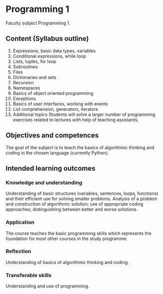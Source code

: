 # Programming 1
Faculty subject Programming 1.
## Content (Syllabus outline)
1. Expressions, basic data types, variables
2. Conditional expressions, while loop
3. Lists, tuples, for loop
4. Subroutines
5. Files
6. Dictionaries and sets
7. Recursion
8. Namespaces
9. Basics of object oriented programming
10. Exceptions
11. Basics of user interfaces, working with events
12. List comprehension, generators, iterators
13. Additional topics
Students will solve a larger number of programming
exercises related to lectures with help of teaching
assistants.
## Objectives and competences
The goal of the subject is to teach the basics of
algorithmic thinking and coding in the chosen language
(currently Python).
## Intended learning outcomes
### Knowledge and understanding
Understanding of basic structures (variables, sentences,
loops, functions) and their efficient use for solving
smaller problems. Analysis of a problem and
construction of algorithmic solution; use of appropriate
coding approaches; distinguishing between better and
worse solutions.
### Application
The course teaches the basic programming skills which
represents the foundation for most other courses in the
study programme.
### Reflection
Understanding of basics of algorithmic thinking and
coding.
### Transferable skills
Understanding and use of programming.
